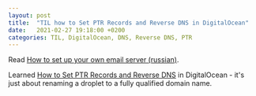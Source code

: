```yaml
---
layout: post
title:  "TIL how to Set PTR Records and Reverse DNS in DigitalOcean"
date:   2021-02-27 19:18:00 +0200
categories: TIL, DigitalOcean, DNS, Reverse DNS, PTR
---
```

Read [How to set up your own email server (russian)](https://habr.com/ru/post/544376/).

Learned [How to Set PTR Records and Reverse DNS](https://serverpilot.io/docs/how-to-set-ptr-records-and-reverse-dns/) in DigitalOcean - it's just about renaming a droplet to a fully qualified domain name.
